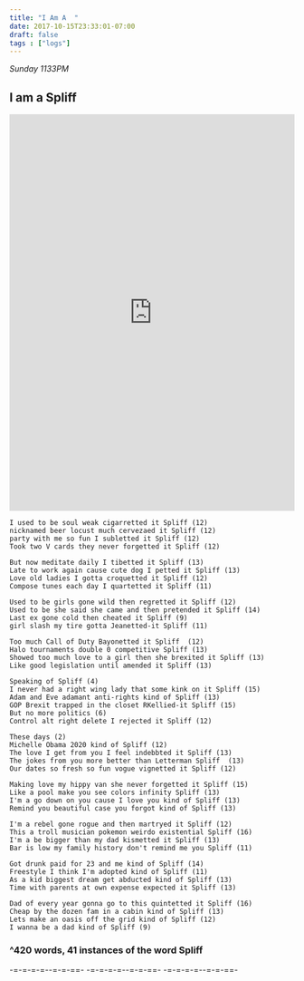 ```yaml
---
title: "I Am A  "
date: 2017-10-15T23:33:01-07:00
draft: false
tags : ["logs"]
---
```


*Sunday 1133PM*

## I am a Spliff

<iframe width="100%" height="700" scrolling="no" frameborder="no" src="https://w.soundcloud.com/player/?url=https%3A//api.soundcloud.com/tracks/348754153%3Fsecret_token%3Ds-x9LBV&amp;color=%23ff5500&amp;auto_play=false&amp;hide_related=false&amp;show_comments=true&amp;show_user=true&amp;show_reposts=false&amp;show_teaser=true&amp;visual=true"></iframe>

```
I used to be soul weak cigarretted it Spliff (12)
nicknamed beer locust much cervezaed it Spliff (12)
party with me so fun I subletted it Spliff (12)
Took two V cards they never forgetted it Spliff (12)

But now meditate daily I tibetted it Spliff (13)
Late to work again cause cute dog I petted it Spliff (13)
Love old ladies I gotta croquetted it Spliff (12)
Compose tunes each day I quartetted it Spliff (11)

Used to be girls gone wild then regretted it Spliff (12)
Used to be she said she came and then pretended it Spliff (14)
Last ex gone cold then cheated it Spliff (9)
girl slash my tire gotta Jeanetted-it Spliff (11)

Too much Call of Duty Bayonetted it Spliff  (12)
Halo tournaments double 0 competitive Spliff (13)
Showed too much love to a girl then she brexited it Spliff (13)
Like good legislation until amended it Spliff (13)

Speaking of Spliff (4)
I never had a right wing lady that some kink on it Spliff (15)
Adam and Eve adamant anti-rights kind of Spliff (13)
GOP Brexit trapped in the closet RKellied-it Spliff (15)
But no more politics (6)
Control alt right delete I rejected it Spliff (12)

These days (2)
Michelle Obama 2020 kind of Spliff (12)
The love I get from you I feel indebbted it Spliff (13)
The jokes from you more better than Letterman Spliff  (13)
Our dates so fresh so fun vogue vignetted it Spliff (12)

Making love my hippy van she never forgetted it Spliff (15)
Like a pool make you see colors infinity Spliff (13)
I'm a go down on you cause I love you kind of Spliff (13)
Remind you beautiful case you forgot kind of Spliff (13)

I'm a rebel gone rogue and then martryed it Spliff (12)
This a troll musician pokemon weirdo existential Spliff (16)
I'm a be bigger than my dad kismetted it Spliff (13)
Bar is low my family history don't remind me you Spliff (11)

Got drunk paid for 23 and me kind of Spliff (14)
Freestyle I think I'm adopted kind of Spliff (11)
As a kid biggest dream get abducted kind of Spliff (13)
Time with parents at own expense expected it Spliff (13)

Dad of every year gonna go to this quintetted it Spliff (16)
Cheap by the dozen fam in a cabin kind of Spliff (13)
Lets make an oasis off the grid kind of Spliff (12)
I wanna be a dad kind of Spliff (9)
```

### ^420 words, 41 instances of the word Spliff

-=-=-=-=--=-=-==- -=-=-=-=--=-=-==- -=-=-=-=--=-=-==-
